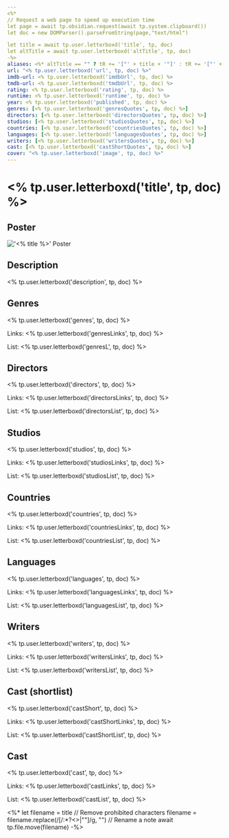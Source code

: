 ```yaml
---
<%*
// Request a web page to speed up execution time
let page = await tp.obsidian.request(await tp.system.clipboard())
let doc = new DOMParser().parseFromString(page,"text/html")

let title = await tp.user.letterboxd('title', tp, doc)
let altTitle = await tp.user.letterboxd('altTitle', tp, doc)
-%>
aliases: <%* altTitle == "" ? tR += '["' + title + '"]' : tR += '["' + title + '", "' + altTitle + '"]' %>
url: "<% tp.user.letterboxd('url', tp, doc) %>"
imdb-url: <% tp.user.letterboxd('imdbUrl', tp, doc) %>
tmdb-url: <% tp.user.letterboxd('tmdbUrl', tp, doc) %>
rating: <% tp.user.letterboxd('rating', tp, doc) %>
runtime: <% tp.user.letterboxd('runtime', tp, doc) %>
year: <% tp.user.letterboxd('published', tp, doc) %> 
genres: [<% tp.user.letterboxd('genresQuotes', tp, doc) %>]
directors: [<% tp.user.letterboxd('directorsQuotes', tp, doc) %>]
studios: [<% tp.user.letterboxd('studiosQuotes', tp, doc) %>]
countries: [<% tp.user.letterboxd('countriesQuotes', tp, doc) %>]
languages: [<% tp.user.letterboxd('languagesQuotes', tp, doc) %>]
writers: [<% tp.user.letterboxd('writersQuotes', tp, doc) %>]
cast: [<% tp.user.letterboxd('castShortQuotes', tp, doc) %>]
cover: "<% tp.user.letterboxd('image', tp, doc) %>"
---
```


# <% tp.user.letterboxd('title', tp, doc) %>

## Poster

!['<% title %>' Poster](<% tp.user.letterboxd('image', tp, doc) %>)

## Description

<% tp.user.letterboxd('description', tp, doc) %>

## Genres

<% tp.user.letterboxd('genres', tp, doc) %>

Links: <% tp.user.letterboxd('genresLinks', tp, doc) %>

List:
<% tp.user.letterboxd('genresL', tp, doc) %>

## Directors

<% tp.user.letterboxd('directors', tp, doc) %>

Links: <% tp.user.letterboxd('directorsLinks', tp, doc) %>

List:
<% tp.user.letterboxd('directorsList', tp, doc) %>

## Studios

<% tp.user.letterboxd('studios', tp, doc) %>

Links: <% tp.user.letterboxd('studiosLinks', tp, doc) %>

List:
<% tp.user.letterboxd('studiosList', tp, doc) %>

## Countries

<% tp.user.letterboxd('countries', tp, doc) %>

Links: <% tp.user.letterboxd('countriesLinks', tp, doc) %>

List:
<% tp.user.letterboxd('countriesList', tp, doc) %>

## Languages

<% tp.user.letterboxd('languages', tp, doc) %>

Links: <% tp.user.letterboxd('languagesLinks', tp, doc) %>

List:
<% tp.user.letterboxd('languagesList', tp, doc) %>

## Writers

<% tp.user.letterboxd('writers', tp, doc) %>

Links: <% tp.user.letterboxd('writersLinks', tp, doc) %>

List:
<% tp.user.letterboxd('writersList', tp, doc) %>

## Cast (shortlist)

<% tp.user.letterboxd('castShort', tp, doc) %>

Links: <% tp.user.letterboxd('castShortLinks', tp, doc) %>

List:
<% tp.user.letterboxd('castShortList', tp, doc) %>

## Cast

<% tp.user.letterboxd('cast', tp, doc) %>

Links: <% tp.user.letterboxd('castLinks', tp, doc) %>

List:
<% tp.user.letterboxd('castList', tp, doc) %>

<%* 
let filename = title
// Remove prohibited characters
filename = filename.replace(/[/\:*?<>|""]/g, "")
// Rename a note
await tp.file.move(filename)
-%>
